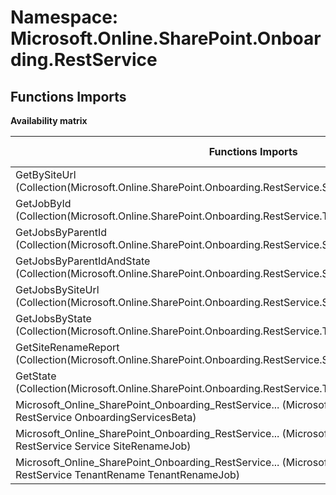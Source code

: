 # Namespace: Microsoft.Online.SharePoint.Onboarding.RestService

## Functions Imports

**Availability matrix**

Functions Imports | SPO | SP 2019 | SP 2016 | SP 2013
----------|-----|---------|---------|--------
GetBySiteUrl (Collection(Microsoft.Online.SharePoint.Onboarding.RestService.Service.SiteRenameJob)) | ✅ | ❌ | ❌ | ❌
GetJobById (Collection(Microsoft.Online.SharePoint.Onboarding.RestService.TenantRename.TenantRenameJob)) | ✅ | ❌ | ❌ | ❌
GetJobsByParentId (Collection(Microsoft.Online.SharePoint.Onboarding.RestService.Service.SiteRenameJob)) | ✅ | ❌ | ❌ | ❌
GetJobsByParentIdAndState (Collection(Microsoft.Online.SharePoint.Onboarding.RestService.Service.SiteRenameJob)) | ✅ | ❌ | ❌ | ❌
GetJobsBySiteUrl (Collection(Microsoft.Online.SharePoint.Onboarding.RestService.Service.SiteRenameJob)) | ✅ | ❌ | ❌ | ❌
GetJobsByState (Collection(Microsoft.Online.SharePoint.Onboarding.RestService.TenantRename.TenantRenameJob)) | ✅ | ❌ | ❌ | ❌
GetSiteRenameReport (Collection(Microsoft.Online.SharePoint.Onboarding.RestService.Service.SiteRenameJob)) | ✅ | ❌ | ❌ | ❌
GetState (Collection(Microsoft.Online.SharePoint.Onboarding.RestService.TenantRename.TenantRenameJob)) | ✅ | ❌ | ❌ | ❌
<span title="Microsoft_Online_SharePoint_Onboarding_RestService_OnboardingServicesBeta">Microsoft_Online_SharePoint_Onboarding_RestService...</span> (Microsoft Online SharePoint Onboarding RestService OnboardingServicesBeta) | ✅ | ❌ | ❌ | ❌
<span title="Microsoft_Online_SharePoint_Onboarding_RestService_Service_SiteRenameJob">Microsoft_Online_SharePoint_Onboarding_RestService...</span> (Microsoft Online SharePoint Onboarding RestService Service SiteRenameJob) | ✅ | ❌ | ❌ | ❌
<span title="Microsoft_Online_SharePoint_Onboarding_RestService_TenantRename_TenantRenameJob">Microsoft_Online_SharePoint_Onboarding_RestService...</span> (Microsoft Online SharePoint Onboarding RestService TenantRename TenantRenameJob) | ✅ | ❌ | ❌ | ❌
